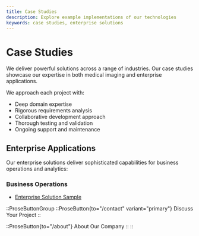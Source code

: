 ```yaml
---
title: Case Studies
description: Explore example implementations of our technologies
keywords: case studies, enterprise solutions
---
```



# Case Studies

We deliver powerful solutions across a range of industries. Our case studies showcase our expertise in both medical imaging and enterprise applications.

We approach each project with:

- Deep domain expertise
- Rigorous requirements analysis
- Collaborative development approach
- Thorough testing and validation
- Ongoing support and maintenance

## Enterprise Applications

Our enterprise solutions deliver sophisticated capabilities for business operations and analytics:

### Business Operations

- [Enterprise Solution Sample](/case-studies/enterprise/enterprise-solution)

::ProseButtonGroup
::ProseButton{to="/contact" variant="primary"}
Discuss Your Project
::

::ProseButton{to="/about"}
About Our Company
::
::
